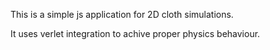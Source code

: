 This is a simple js application for 2D cloth simulations.

It uses verlet integration to achive proper physics behaviour.
